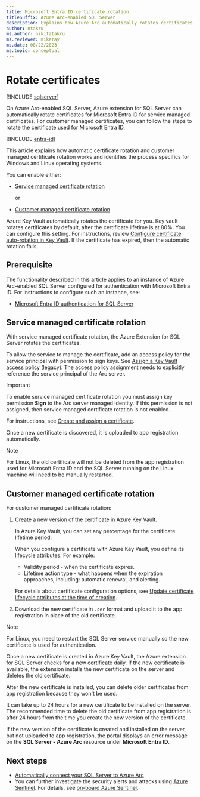 ```yaml
---
title: Microsoft Entra ID certificate rotation 
titleSuffix: Azure Arc-enabled SQL Server
description: Explains how Azure Arc automatically rotates certificates for Microsoft Entra ID on Azure Arc-enabled SQL Server.
author: ntakru
ms.author: nikitatakru
ms.reviewer: mikeray
ms.date: 08/22/2023
ms.topic: conceptual
---
```


# Rotate certificates

[!INCLUDE [sqlserver](../../includes/applies-to-version/sqlserver.md)]

On Azure Arc-enabled SQL Server, Azure extension for SQL Server can automatically rotate certificates for Microsoft Entra ID for service managed certificates. For customer managed certificates, you can follow the steps to rotate the certificate used for Microsoft Entra ID.

[!INCLUDE [entra-id](../../includes/entra-id.md)]

This article explains how automatic certificate rotation and customer managed certificate rotation works and identifies the process specifics for Windows and Linux operating systems.

You can enable either:

- [Service managed certificate rotation](#service-managed-certificate-rotation)

  or

- [Customer managed certificate rotation](#customer-managed-certificate-rotation)

Azure Key Vault automatically rotates the certificate for you. Key vault rotates certificates by default, after the certificate lifetime is at 80%. You can configure this setting. For instructions, review [Configure certificate auto-rotation in Key Vault](/azure/key-vault/certificates/tutorial-rotate-certificates). If the certificate has expired, then the automatic rotation fails.

## Prerequisite

The functionality described in this article applies to an instance of Azure Arc-enabled SQL Server configured for authentication with Microsoft Entra ID. For instructions to configure such an instance, see:

- [Microsoft Entra ID authentication for SQL Server](../../relational-databases/security/authentication-access/azure-ad-authentication-sql-server-overview.md)

## Service managed certificate rotation

With service managed certificate rotation, the Azure Extension for SQL Server rotates the certificates.

To allow the service to manage the certificate, add an access policy for the service principal with permission to sign keys. See [Assign a Key Vault access policy (legacy)](/azure/key-vault/general/assign-access-policy?tabs=azure-portal). The access policy assignment needs to explicitly reference the service principal of the Arc server.

> [!IMPORTANT]
> To enable service managed certificate rotation you must assign key permission **Sign** to the Arc server managed identity. If this permission is not assigned, then service managed certificate rotation is not enabled..

For instructions, see [Create and assign a certificate](../../relational-databases/security/authentication-access/azure-ad-authentication-sql-server-setup-tutorial.md#create-and-assign-a-certificate).

Once a new certificate is discovered, it is uploaded to app registration automatically.

> [!NOTE]
> For Linux, the old certificate will not be deleted from the app registration used for Microsoft Entra ID and the SQL Server running on the Linux machine will need to be manually restarted.

## Customer managed certificate rotation

For customer managed certificate rotation:

1. Create a new version of the certificate in Azure Key Vault.

   In Azure Key Vault, you can set any percentage for the certificate lifetime period.

   When you configure a certificate with Azure Key Vault, you define its lifecycle attributes. For example:

   - Validity period - when the certificate expires.
   - Lifetime action type - what happens when the expiration approaches, including: automatic renewal, and alerting. 

   For details about certificate configuration options, see [Update certificate lifecycle attributes at the time of creation](/azure/key-vault/certificates/tutorial-rotate-certificates#update-certificate-lifecycle-attributes-at-the-time-of-creation).

1. Download the new certificate in `.cer` format and upload it to the app registration in place of the old certificate.

> [!NOTE]
> For Linux, you need to restart the SQL Server service manually so the new certificate is used for authentication.  

Once a new certificate is created in Azure Key Vault, the Azure extension for SQL Server checks for a new certificate daily. If the new certificate is available, the extension installs the new certificate on the server and deletes the old certificate.

After the new certificate is installed, you can delete older certificates from app registration because they won't be used.

It can take up to 24 hours for a new certificate to be installed on the server.  The recommended time to delete the old certificate from app registration is after 24 hours from the time you create the new version of the certificate.

If the new version of the certificate is created and installed on the server, but not uploaded to app registration, the portal displays an error message on the **SQL Server - Azure Arc** resource under **Microsoft Entra ID**.

## Next steps

- [Automatically connect your SQL Server to Azure Arc](automatically-connect.md)
- You can further investigate the security alerts and attacks using [Azure Sentinel](/azure/sentinel/overview). For details, see [on-board Azure Sentinel](/azure/sentinel/connect-data-sources).
